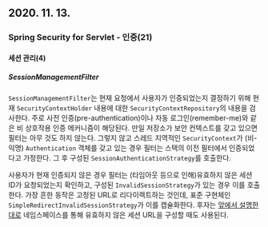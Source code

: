 ## 2020. 11. 13.

### Spring Security for Servlet - 인증(21)

#### 세션 관리(4)

##### SessionManagementFilter

`SessionManagementFilter`는 현재 요청에서 사용자가 인증되었는지 결정하기 위해 현재 `SecurityContextHolder` 내용에 대한 `SecurityContextRepository`의 내용을 검사한다. 주로 사전 인증(pre-authentication)이나 자동 로그인(remember-me)와 같은 비 상호작용 인증 메커니즘이 해당된다. 만일 저장소가 보안 컨텍스트를 갖고 있으면 필터는 아무 것도 하지 않는다. 그렇지 않고 스레드 지역적인 `SecurityContext`가 (비-익명) `Authentication` 객체를 갖고 있는 경우 필터는 스택의 이전 필터에서 인증되었다고 가정한다. 그 후 구성된 `SessionAuthenticationStrategy`를 호출한다.

사용자가 현재 인증되지 않은 경우 필터는 (타임아웃 등으로 인해)유효하지 않은 세션 ID가 요청되었는지 확인하고, 구성된 `InvalidSessionStrategy`가 있는 경우 이를 호출한다. 가장 흔한 동작은 고정된 URL로 리다이렉트하는 것인데, 표준 구현체인 `SimpleRedirectInvalidSessionStrategy`가 이를 캡슐화한다. 후자는 [앞에서 설명한 대로][session-management] 네임스페이스를 통해 유효하지 않은 세션 URL을 구성할 때도 사용된다.



[session-management]: https://docs.spring.io/spring-security/site/docs/5.4.1/reference/html5/#session-mgmt